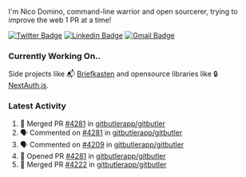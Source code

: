 
I'm Nico Domino, command-line warrior and open sourcerer, trying to improve the web 1 PR at a time!

[![Twitter Badge](https://img.shields.io/badge/-@ndom91-1ca0f1?style=flat-square&labelColor=1ca0f1&logo=twitter&logoColor=white&link=https://twitter.com/ndom91)](https://twitter.com/ndom91) [![Linkedin Badge](https://img.shields.io/badge/-ndom91-blue?style=flat-square&logo=Linkedin&logoColor=white&link=https://www.linkedin.com/in/ndom91/)](https://www.linkedin.com/in/ndom91/) [![Gmail Badge](https://img.shields.io/badge/-yo@ndo.dev-c14438?style=flat-square&logo=mail.ru&logoColor=white&link=mailto:yo@ndo.dev)](mailto:yo@ndo.dev)

### Currently Working On..

Side projects like 📬 [Briefkasten](https://briefkastenhq.com) and opensource libraries like 🔒 [NextAuth.js](https://github.com/nextauthjs/next-auth).

<!--START_SECTION_PROFILE_VIEWS:readme-info-->
<!--END_SECTION_PROFILE_VIEWS:readme-info-->

<!--START_SECTION_DAILY_COMMIT:readme-info-->
<!--END_SECTION_DAILY_COMMIT:readme-info-->

<!--START_SECTION_WEEKLY_COMMIT:readme-info-->
<!--END_SECTION_WEEKLY_COMMIT:readme-info-->

### Latest Activity

<!--START_SECTION:activity-->
1. 🎉 Merged PR [#4281](https://github.com/gitbutlerapp/gitbutler/pull/4281) in [gitbutlerapp/gitbutler](https://github.com/gitbutlerapp/gitbutler)
2. 🗣 Commented on [#4281](https://github.com/gitbutlerapp/gitbutler/pull/4281#issuecomment-2215311757) in [gitbutlerapp/gitbutler](https://github.com/gitbutlerapp/gitbutler)
3. 🗣 Commented on [#4209](https://github.com/gitbutlerapp/gitbutler/issues/4209#issuecomment-2214747671) in [gitbutlerapp/gitbutler](https://github.com/gitbutlerapp/gitbutler)
4. 💪 Opened PR [#4281](https://github.com/gitbutlerapp/gitbutler/pull/4281) in [gitbutlerapp/gitbutler](https://github.com/gitbutlerapp/gitbutler)
5. 🎉 Merged PR [#4222](https://github.com/gitbutlerapp/gitbutler/pull/4222) in [gitbutlerapp/gitbutler](https://github.com/gitbutlerapp/gitbutler)
<!--END_SECTION:activity-->
